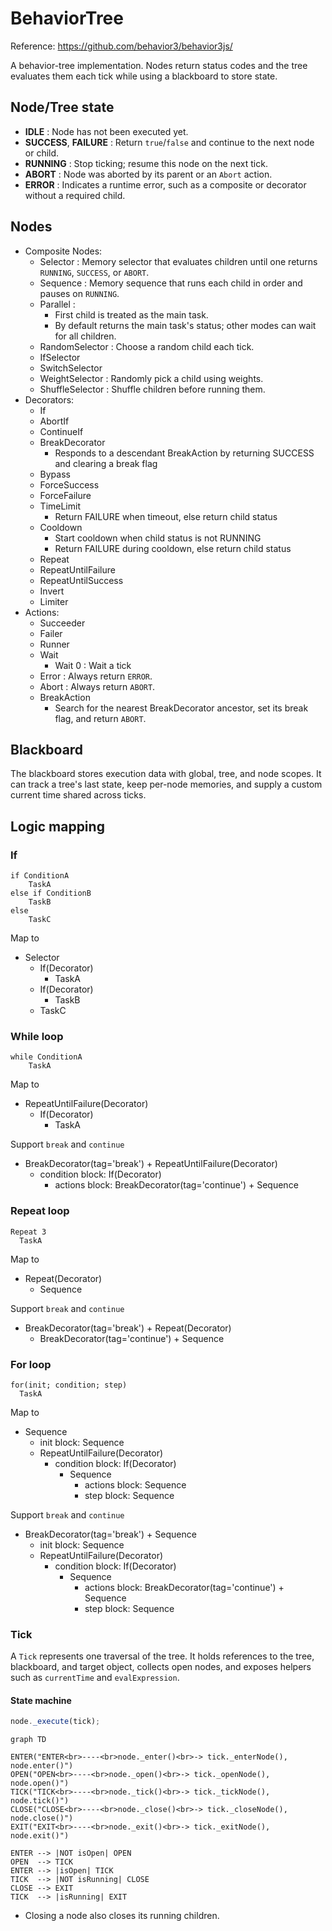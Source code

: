 # BehaviorTree

Reference: https://github.com/behavior3/behavior3js/

A behavior-tree implementation. Nodes return status codes and the
tree evaluates them each tick while using a blackboard to store state.


## Node/Tree state

- **IDLE** : Node has not been executed yet.
- **SUCCESS**, **FAILURE** : Return `true`/`false` and continue to the next
  node or child.
- **RUNNING** : Stop ticking; resume this node on the next tick.
- **ABORT** : Node was aborted by its parent or an `Abort` action.
- **ERROR** : Indicates a runtime error, such as a composite or decorator
  without a required child.

## Nodes

- Composite Nodes:
    - Selector : Memory selector that evaluates children until one returns
      `RUNNING`, `SUCCESS`, or `ABORT`.
    - Sequence : Memory sequence that runs each child in order and pauses on
      `RUNNING`.
    - Parallel :
        - First child is treated as the main task.
        - By default returns the main task's status; other modes can wait for
          all children.
    - RandomSelector : Choose a random child each tick.
    - IfSelector
    - SwitchSelector
    - WeightSelector : Randomly pick a child using weights.
    - ShuffleSelector : Shuffle children before running them.
- Decorators:
    - If
    - AbortIf
    - ContinueIf
    - BreakDecorator
        - Responds to a descendant BreakAction by returning SUCCESS and clearing a break flag
    - Bypass
    - ForceSuccess
    - ForceFailure
    - TimeLimit
        - Return FAILURE when timeout, else return child status
    - Cooldown
        - Start cooldown when child status is not RUNNING
        - Return FAILURE during cooldown, else return child status
    - Repeat
    - RepeatUntilFailure
    - RepeatUntilSuccess
    - Invert
    - Limiter
- Actions:
    - Succeeder
    - Failer
    - Runner
    - Wait
        - Wait 0 : Wait a tick
    - Error : Always return `ERROR`.
    - Abort : Always return `ABORT`.
    - BreakAction
        - Search for the nearest BreakDecorator ancestor, set its break flag, and return `ABORT`.

## Blackboard

The blackboard stores execution data with global, tree, and node scopes. It can
track a tree's last state, keep per-node memories, and supply a custom current
time shared across ticks.

## Logic mapping

### If

```
if ConditionA
    TaskA
else if ConditionB
    TaskB
else
    TaskC
```

Map to

- Selector
    - If(Decorator)
        - TaskA
    - If(Decorator)
        - TaskB   
    - TaskC

### While loop

```
while ConditionA
    TaskA
```

Map to

- RepeatUntilFailure(Decorator)
    - If(Decorator)
        - TaskA


Support `break` and `continue`

- BreakDecorator(tag='break') + RepeatUntilFailure(Decorator)
  - condition block: If(Decorator)
    - actions block: BreakDecorator(tag='continue') + Sequence


### Repeat loop

```
Repeat 3
  TaskA
```

Map to

- Repeat(Decorator)
  - Sequence


Support `break` and `continue`

- BreakDecorator(tag='break') + Repeat(Decorator)
  - BreakDecorator(tag='continue') + Sequence


### For loop

```
for(init; condition; step)
  TaskA
```

Map to

- Sequence
  - init block: Sequence
  - RepeatUntilFailure(Decorator)
    - condition block: If(Decorator)
      - Sequence
        - actions block: Sequence
        - step block: Sequence


Support `break` and `continue`

- BreakDecorator(tag='break') + Sequence
  - init block: Sequence
  - RepeatUntilFailure(Decorator)
    - condition block: If(Decorator)
      - Sequence
        - actions block: BreakDecorator(tag='continue') + Sequence
        - step block: Sequence


### Tick

A `Tick` represents one traversal of the tree. It holds references to the tree,
blackboard, and target object, collects open nodes, and exposes helpers such as
`currentTime` and `evalExpression`.

#### State machine

```javascript
node._execute(tick);
```

```mermaid
graph TD

ENTER("ENTER<br>----<br>node._enter()<br>-> tick._enterNode(), node.enter()")
OPEN("OPEN<br>----<br>node._open()<br>-> tick._openNode(), node.open()")
TICK("TICK<br>----<br>node._tick()<br>-> tick._tickNode(), node.tick()")
CLOSE("CLOSE<br>----<br>node._close()<br>-> tick._closeNode(), node.close()")
EXIT("EXIT<br>----<br>node._exit()<br>-> tick._exitNode(), node.exit()")

ENTER --> |NOT isOpen| OPEN
OPEN  --> TICK
ENTER --> |isOpen| TICK
TICK  --> |NOT isRunning| CLOSE
CLOSE --> EXIT
TICK  --> |isRunning| EXIT
```

- Closing a node also closes its running children.